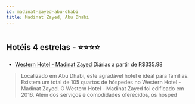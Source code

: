 ```yaml
---
id: madinat-zayed-abu-dhabi
title: Madinat Zayed, Abu Dhabi
---
```


<center><img src="http://photos.hotelbeds.com/giata/49/492141/492141a_hb_a_001.jpg" alt="" /></center>


## Hotéis 4 estrelas - ⭐️⭐️⭐️⭐️

-    [Western Hotel - Madinat Zayed](https://www.hurb.com/hoteis/madinat-zayed/western-hotel-madinat-zayed-JNP-JP098002?cmp=18055) Diárias a partir de R$335.98
   > Localizado em Abu Dhabi, este agradável hotel é ideal para famílias. Existem um total de 105 quartos de hóspedes no Western Hotel - Madinat Zayed. O Western Hotel - Madinat Zayed foi edificado em 2016. Além dos serviços e comodidades oferecidos, os hósped
